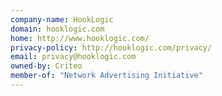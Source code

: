 ```yaml
---
company-name: HookLogic
domain: hooklogic.com
home: http://www.hooklogic.com/
privacy-policy: http://hooklogic.com/privacy/
email: privacy@hooklogic.com
owned-by: Criteo
member-of: "Network Advertising Initiative"
---
```




